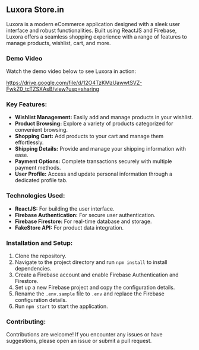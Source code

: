 ## Luxora Store.in

Luxora is a modern eCommerce application designed with a sleek user interface and robust functionalities. Built using ReactJS and Firebase, Luxora offers a seamless shopping experience with a range of features to manage products, wishlist, cart, and more.

### Demo Video
Watch the demo video below to see Luxora in action:

https://drive.google.com/file/d/12O4TzKMzUawwtSVZ-FwkZ0_tcTZSXAsB/view?usp=sharing

### Key Features:
- **Wishlist Management:** Easily add and manage products in your wishlist.
- **Product Browsing:** Explore a variety of products categorized for convenient browsing.
- **Shopping Cart:** Add products to your cart and manage them effortlessly.
- **Shipping Details:** Provide and manage your shipping information with ease.
- **Payment Options:** Complete transactions securely with multiple payment methods.
- **User Profile:** Access and update personal information through a dedicated profile tab.

### Technologies Used:
- **ReactJS:** For building the user interface.
- **Firebase Authentication:** For secure user authentication.
- **Firebase Firestore:** For real-time database and storage.
- **FakeStore API:** For product data integration.

### Installation and Setup:
1. Clone the repository.
2. Navigate to the project directory and run `npm install` to install dependencies.
3. Create a Firebase account and enable Firebase Authentication and Firestore.
4. Set up a new Firebase project and copy the configuration details.
5. Rename the `.env.sample` file to `.env` and replace the Firebase configuration details.
6. Run `npm start` to start the application.

### Contributing:
Contributions are welcome! If you encounter any issues or have suggestions, please open an issue or submit a pull request.

